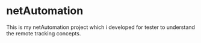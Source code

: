 # netAutomation

This is my netAutomation project which i developed for tester to understand the remote tracking concepts.
